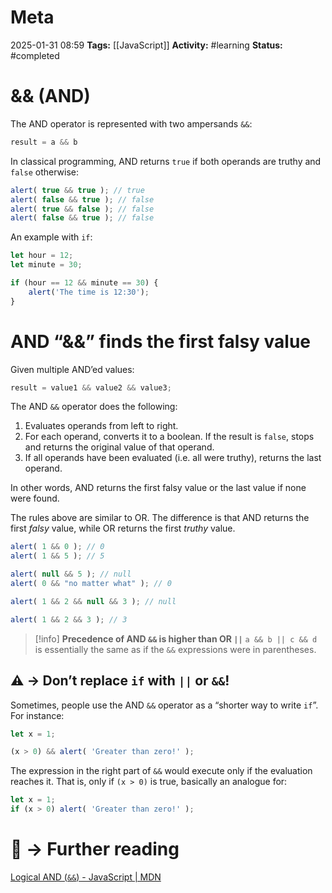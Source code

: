 # Meta
2025-01-31 08:59
**Tags:** [[JavaScript]]
**Activity:** #learning 
**Status:** #completed 

# && (AND)
The AND operator is represented with two ampersands `&&`:
```JavaScript title:example.js
result = a && b
```

In classical programming, AND returns `true` if both operands are truthy and `false` otherwise:
```JavaScript title:example.js
alert( true && true ); // true
alert( false && true ); // false
alert( true && false ); // false
alert( false && true ); // false
```

An example with `if`:
```JavaScript title:example.js
let hour = 12;
let minute = 30;

if (hour == 12 && minute == 30) {
	alert('The time is 12:30');
}
```

# AND “&&” finds the first falsy value
Given multiple AND’ed values:
```JavaScript title:example.js
result = value1 && value2 && value3;
```

The AND `&&` operator does the following:
1. Evaluates operands from left to right.
2. For each operand, converts it to a boolean. If the result is `false`, stops and returns the original value of that operand.
3. If all operands have been evaluated (i.e. all were truthy), returns the last operand.

In other words, AND returns the first falsy value or the last value if none were found.

The rules above are similar to OR. The difference is that AND returns the first *falsy* value, while OR returns the first *truthy* value.

```JavaScript title:example.js
alert( 1 && 0 ); // 0
alert( 1 && 5 ); // 5

alert( null && 5 ); // null
alert( 0 && "no matter what" ); // 0

alert( 1 && 2 && null && 3 ); // null

alert( 1 && 2 && 3 ); // 3
```

> [!info] **Precedence of AND `&&` is higher than OR `||`**
> `a && b || c && d` is essentially the same as if the `&&` expressions were in parentheses.

## ⚠️ → Don’t replace `if` with `||` or `&&`!
Sometimes, people use the AND `&&` operator as a “shorter way to write `if`”. For instance:
```JavaScript title:example.js
let x = 1;

(x > 0) && alert( 'Greater than zero!' );
```

The expression in the right part of `&&` would execute only if the evaluation reaches it. That is, only if `(x > 0)` is true, basically an analogue for:
```JavaScript title:example.js
let x = 1;
if (x > 0) alert( 'Greater than zero!' );
```

# 📑 → Further reading
[Logical AND (`&&`) - JavaScript | MDN](https://developer.mozilla.org/en-US/docs/Web/JavaScript/Reference/Operators/Logical_AND)
